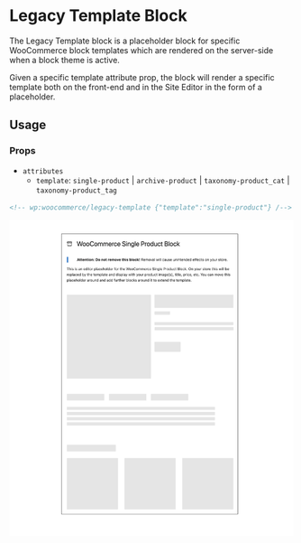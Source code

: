 # Legacy Template Block

The Legacy Template block is a placeholder block for specific WooCommerce block templates which are rendered on the server-side when a block theme is active.

Given a specific template attribute prop, the block will render a specific template both on the front-end and in the Site Editor in the form of a placeholder.

## Usage

### Props

* `attributes`
  * `template`: `single-product` | `archive-product` | `taxonomy-product_cat` | `taxonomy-product_tag`

```html
<!-- wp:woocommerce/legacy-template {"template":"single-product"} /-->
```

![Legacy Template Block Single Product](./assets/doc-image-single-product-legacy-block.png)
